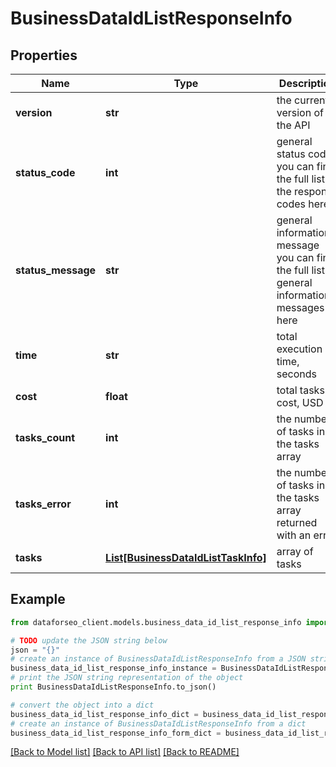 # BusinessDataIdListResponseInfo


## Properties

Name | Type | Description | Notes
------------ | ------------- | ------------- | -------------
**version** | **str** | the current version of the API | [optional] 
**status_code** | **int** | general status code you can find the full list of the response codes here | [optional] 
**status_message** | **str** | general informational message you can find the full list of general informational messages here | [optional] 
**time** | **str** | total execution time, seconds | [optional] 
**cost** | **float** | total tasks cost, USD | [optional] 
**tasks_count** | **int** | the number of tasks in the tasks array | [optional] 
**tasks_error** | **int** | the number of tasks in the tasks array returned with an error | [optional] 
**tasks** | [**List[BusinessDataIdListTaskInfo]**](BusinessDataIdListTaskInfo.md) | array of tasks | [optional] 

## Example

```python
from dataforseo_client.models.business_data_id_list_response_info import BusinessDataIdListResponseInfo

# TODO update the JSON string below
json = "{}"
# create an instance of BusinessDataIdListResponseInfo from a JSON string
business_data_id_list_response_info_instance = BusinessDataIdListResponseInfo.from_json(json)
# print the JSON string representation of the object
print BusinessDataIdListResponseInfo.to_json()

# convert the object into a dict
business_data_id_list_response_info_dict = business_data_id_list_response_info_instance.to_dict()
# create an instance of BusinessDataIdListResponseInfo from a dict
business_data_id_list_response_info_form_dict = business_data_id_list_response_info.from_dict(business_data_id_list_response_info_dict)
```
[[Back to Model list]](../README.md#documentation-for-models) [[Back to API list]](../README.md#documentation-for-api-endpoints) [[Back to README]](../README.md)


